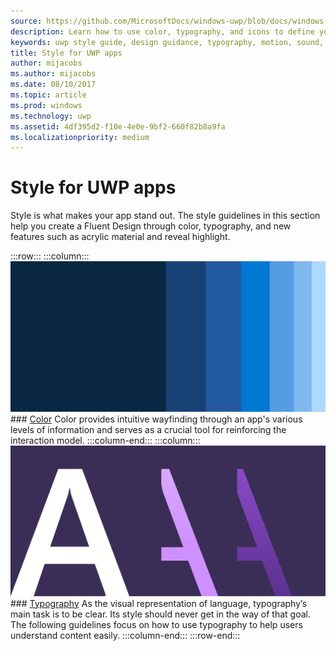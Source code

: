 ```yaml
---
source: https://github.com/MicrosoftDocs/windows-uwp/blob/docs/windows-apps-src/design/style/index.md
description: Learn how to use color, typography, and icons to define your UWP app’s personality with the UWP style guide.
keywords: uwp style guide, design guidance, typography, motion, sound, motion, app development
title: Style for UWP apps
author: mijacobs
ms.author: mijacobs
ms.date: 08/10/2017
ms.topic: article
ms.prod: windows
ms.technology: uwp
ms.assetid: 4df395d2-f10e-4e0e-9bf2-660f82b8a9fa
ms.localizationpriority: medium
---
```

# Style for UWP apps

Style is what makes your app stand out. The style guidelines in this section help you create a Fluent Design through color, typography, and new features such as acrylic material and reveal highlight.

:::row:::
    :::column:::
        ![hero image](images/header-color.svg)
        ### [Color](style.md)
        Color provides intuitive wayfinding through an app's various levels of information and serves as a crucial tool for reinforcing the interaction model.
    :::column-end:::
    :::column:::
        ![hero image](images/header-typography.svg)
        ### [Typography](style.md)
       As the visual representation of language, typography’s main task is to be clear. Its style should never get in the way of that goal. The following guidelines focus on how to use typography to help users understand content easily.
    :::column-end:::
:::row-end:::